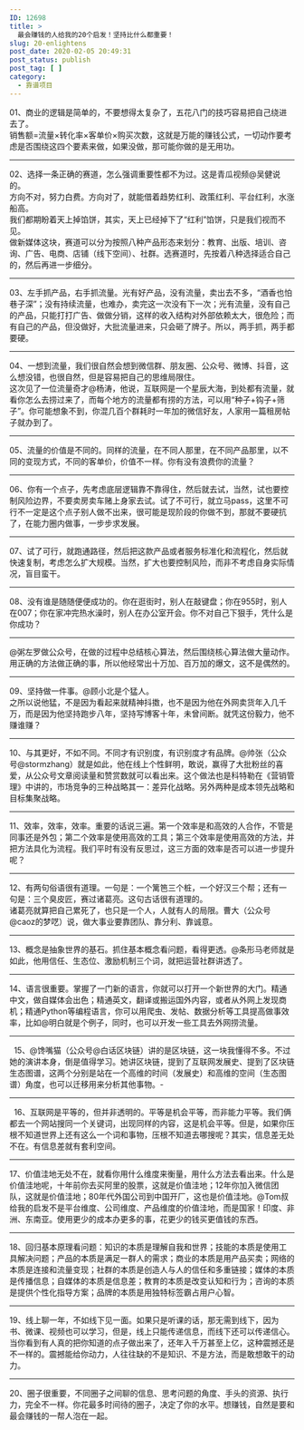 ```yaml
---
ID: 12698
title: >
  最会赚钱的人给我的20个启发！坚持比什么都重要！
slug: 20-enlightens
post_date: 2020-02-05 20:49:31
post_status: publish
post_tag: [ ]
category:
  - 靠谱项目
---
```

<div>
  01、商业的逻辑是简单的，不要想得太复杂了，五花八门的技巧容易把自己绕进去了。
</div>

<div>
  销售额=流量×转化率×客单价×购买次数，这就是万能的赚钱公式，一切动作要考虑是否围绕这四个要素来做，如果没做，那可能你做的是无用功。
</div>

* * *

<div>
  <div>
    02、选择一条正确的赛道，怎么强调重要性都不为过。这是青瓜视频@吴健说的。
  </div>
  
  <div>
    方向不对，努力白费。方向对了，就能借着趋势红利、政策红利、平台红利，水涨船高。
  </div>
  
  <div>
    我们都期盼着天上掉馅饼，其实，天上已经掉下了“红利”馅饼，只是我们视而不见。
  </div>
  
  <div>
    做新媒体这块，赛道可以分为按照八种产品形态来划分：教育、出版、培训、咨询、广告、电商、店铺（线下空间）、社群。选赛道时，先按着八种选择适合自己的，然后再进一步细分。
  </div>
  
  <div>
  </div>
  
  <hr />
  
  <div>
    03、左手抓产品，右手抓流量。光有好产品，没有流量，卖出去不多，“酒香也怕巷子深”；没有持续流量，也难办，卖完这一次没有下一次；光有流量，没有自己的产品，只能打打广告、做做分销，这样的收入结构对外部依赖太大，很危险；而有自己的产品，但没做好，大批流量进来，只会砸了牌子。所以，两手抓，两手都要硬。
  </div>
  
  <div>
  </div>
  
  <hr />
  
  <div>
    04、一想到流量，我们很自然会想到微信群、朋友圈、公众号、微博、抖音，这么想没错，也很自然，但是容易把自己的思维局限住。
  </div>
  
  <div>
    这次见了一位流量奇才@杨涛，他说，互联网是一个星辰大海，到处都有流量，就看你怎么去捞过来了，而每个地方的流量都有捞的方法，可以用“种子+钩子+筛子”。你可能想象不到，你混几百个群耗时一年加的微信好友，人家用一篇租房帖子就办到了。
  </div>
  
  <div>
  </div>
  
  <hr />
  
  <div>
    05、流量的价值是不同的。同样的流量，在不同人那里，在不同产品那里，以不同的变现方式，不同的客单价，价值不一样。你有没有浪费你的流量？
  </div>
  
  <div>
  </div>
  
  <hr />
  
  <div>
    06、你有一个点子，先考虑底层逻辑靠不靠得住，然后就去试，当然，试也要控制风险边界，不要卖房卖车赌上身家去试。试了不可行，就立马pass，这里不可行不一定是这个点子别人做不出来，很可能是现阶段的你做不到，那就不要硬抗了，在能力圈内做事，一步步求发展。
  </div>
  
  <div>
  </div>
  
  <hr />
  
  <div>
    07、试了可行，就跑通路径，然后把这款产品或者服务标准化和流程化，然后就快速复制，考虑怎么扩大规模。当然，扩大也要控制风险，而非不考虑自身实际情况，盲目蛮干。
  </div>
  
  <div>
  </div>
  
  <hr />
  
  <div>
    08、没有谁是随随便便成功的。你在逛街时，别人在敲键盘；你在955时，别人在007；你在家冲完热水澡时，别人在办公室开会。你不对自己下狠手，凭什么是你成功？
  </div>
  
  <div>
  </div>
  
  <hr />
  
  <div>
    @粥左罗做公众号，在做的过程中总结核心算法，然后围绕核心算法做大量动作。用正确的方法做正确的事，所以他经常出十万加、百万加的爆文，这不是偶然的。
  </div>
  
  <div>
  </div>
  
  <hr />
  
  <div>
    09、坚持做一件事。@顾小北是个猛人。
  </div>
  
  <div>
    之所以说他猛，不是因为看起来就精神抖擞，也不是因为他在外网卖货年入几千万，而是因为他坚持跑步八年，坚持写博客十年，未曾间断。就凭这份毅力，他不赚谁赚？
  </div>
  
  <div>
  </div>
  
  <hr />
  
  <div>
    10、与其更好，不如不同。不同才有识别度，有识别度才有品牌。@帅张（公众号@stormzhang）就是如此，他在线上个性鲜明，敢说，赢得了大批粉丝的喜爱，从公众号文章阅读量和赞赏数就可以看出来。这个做法也是科特勒在《营销管理》中讲的，市场竞争的三种战略其一：差异化战略。另外两种是成本领先战略和目标集聚战略。
  </div>
  
  <div>
  </div>
  
  <hr />
  
  <div>
    11、效率，效率，效率。重要的话说三遍。第一个效率是和高效的人合作，不管是同事还是外包；第二个效率是使用高效的工具；第三个效率是使用高效的方法，并把方法具化为流程。我们平时有没有反思过，这三方面的效率是否可以进一步提升呢？
  </div>
  
  <div>
  </div>
  
  <hr />
  
  <div>
    12、有两句俗语很有道理。一句是：一个篱笆三个桩，一个好汉三个帮；还有一句是：三个臭皮匠，赛过诸葛亮。这句古话很有道理的。
  </div>
  
  <div>
    诸葛亮就算把自己累死了，也只是一个人，人就有人的局限。曹大（公众号@caoz的梦呓）说，做大事业要靠团队、靠分利、靠诚意。
  </div>
  
  <div>
  </div>
  
  <hr />
  
  <div>
    13、概念是抽象世界的基石。抓住基本概念看问题，看得更透。@条形马老师就是如此，他用信任、生态位、激励机制三个词，就把运营社群讲透了。
  </div>
  
  <div>
  </div>
  
  <hr />
  
  <div>
    14、语言很重要。掌握了一门新的语言，你就可以打开一个新世界的大门。精通中文，做自媒体会出色；精通英文，翻译或搬运国外内容，或者从外网上发现商机；精通Python等编程语言，你可以用爬虫、发帖、数据分析等工具提高做事效率，比如@明白就是个例子，同时，也可以开发一些工具去外网捞流量。
  </div>
  
  <hr />
  
  <div>
      15、@馋嘴猫（公众号@白话区块链）讲的是区块链，这一块我懂得不多。不过她的演讲本身，倒是值得学习。她讲区块链，提到了互联网发展史、提到了区块链生态图谱，这两个分别是站在一个高维的时间（发展史）和高维的空间（生态图谱）角度，也可以迁移用来分析其他事物。-
  </div>
  
  <div>
  </div>
  
  <hr />
  
  <div>
      16、互联网是平等的，但并非透明的。平等是机会平等，而非能力平等。我们俩都去一个网站搜同一个关键词，出现同样的内容，这是机会平等。但是，如果你压根不知道世界上还有这么一个词和事物，压根不知道去哪搜呢？其实，信息差无处不在。有信息差就有套利空间。
  </div>
  
  <div>
  </div>
  
  <hr />
  
  <div>
    17、价值洼地无处不在，就看你用什么维度来衡量，用什么方法去看出来。什么是价值洼地呢，十年前你去买阿里的股票，这就是价值洼地；12年你加入微信团队，这就是价值洼地；80年代外国公司到中国开厂，这也是价值洼地。@Tom叔给我的启发不是平台维度、公司维度、产品维度的价值洼地，而是国家！印度、非洲、东南亚。使用更少的成本办更多的事，花更少的钱买更值钱的东西。
  </div>
  
  <div>
  </div>
  
  <hr />
  
  <div>
    18、回归基本原理看问题：知识的本质是理解自我和世界；技能的本质是使用工具解决问题；产品的本质是满足一群人的需求；商业的本质是用产品买卖；网络的本质是连接和流量变现；社群的本质是创造人与人的信任和多重链接；媒体的本质是传播信息；自媒体的本质是信息差；教育的本质是改变认知和行为；咨询的本质是提供个性化指导方案；品牌的本质是用独特标签霸占用户心智。
  </div>
  
  <div>
  </div>
  
  <hr />
  
  <div>
    19、线上聊一年，不如线下见一面。如果只是听课的话，那无需到线下，因为书、微课、视频也可以学习，但是，线上只能传递信息，而线下还可以传递信心。当你看到有人真的把你知道的点子做出来了，还年入千万甚至上亿，这种震撼还是不一样的。震撼能给你动力，人往往缺的不是知识、不是方法，而是敢想敢干的动力。
  </div>
  
  <div>
  </div>
  
  <hr />
  
  <div>
    20、圈子很重要，不同圈子之间聊的信息、思考问题的角度、手头的资源、执行力，完全不一样。你花最多时间待的圈子，决定了你的水平。想赚钱，自然是要和最会赚钱的一帮人泡在一起。
  </div>
</div>